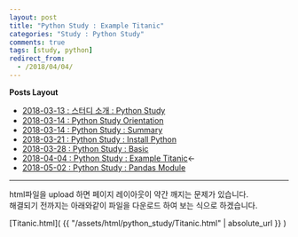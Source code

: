 ```yaml
---
layout: post
title: "Python Study : Example Titanic"
categories: "Study : Python Study"
comments: true
tags: [study, python]
redirect_from:
  - /2018/04/04/
---
```



**Posts Layout**

- [2018-03-13 : 스터디 소개 : Python Study](https://000namc.github.io/blog/2018/03/13/Python-Study/)
- [2018-03-14 : Python Study Orientation](https://000namc.github.io/blog/2018/03/14/Python-Study-Orientation/)  
- [2018-03-14 : Python Study : Summary](https://000namc.github.io/blog/2018/03/14/Python-Study-Summary/)
- [2018-03-21 : Python Study : Install Python](https://000namc.github.io/blog/2018/03/21/Python-Study-Install-Python/)
- [2018-03-28 : Python Study : Basic](https://000namc.github.io/blog/2018/03/28/Python-Study-Basic/)
- [2018-04-04 : Python Study : Example Titanic](https://000namc.github.io/blog/2018/04/04/Python-Study-Example-Titanic/)$\leftarrow$
- [2018-05-02 : Python Study : Pandas Module](https://000namc.github.io/blog/2018/05/02/Python-Study-Pandas-Module/)

___


html파일을 upload 하면 페이지 레이아웃이 약간 깨지는 문제가 있습니다.  
해결되기 전까지는 아래와같이 파일을 다운로드 하여 보는 식으로 하겠습니다.

[Titanic.html]( {{ "/assets/html/python_study/Titanic.html" | absolute_url }} )
